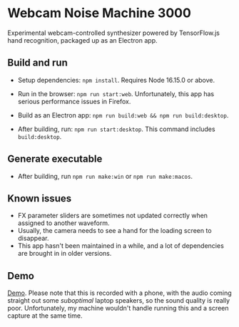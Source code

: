 # Webcam Noise Machine 3000

Experimental webcam-controlled synthesizer powered by TensorFlow.js hand recognition, packaged up as an Electron app.

## Build and run

* Setup dependencies: `npm install`. Requires Node 16.15.0 or above.

* Run in the browser: `npm run start:web`. Unfortunately, this app has serious performance issues in Firefox.

* Build as an Electron app: `npm run build:web && npm run build:desktop`.

* After building, run: `npm run start:desktop`. This command includes `build:desktop`.

## Generate executable

* After building, run `npm run make:win` or `npm run make:macos`.

## Known issues

* FX parameter sliders are sometimes not updated correctly when assigned to another waveform.
* Usually, the camera needs to see a hand for the loading screen to disappear.
* This app hasn't been maintained in a while, and a lot of dependencies are brought in in older versions.

## Demo

[Demo](https://youtu.be/7mXSGJH_6XA). Please note that this is recorded with a phone, with the audio coming straight out some *suboptimal* laptop speakers, so the sound quality is really poor. Unfortunately, my machine wouldn't handle running this and a screen capture at the same time.
